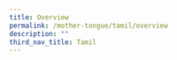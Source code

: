 ```yaml
---
title: Overview
permalink: /mother-tongue/tamil/overview
description: ""
third_nav_title: Tamil
---
```


